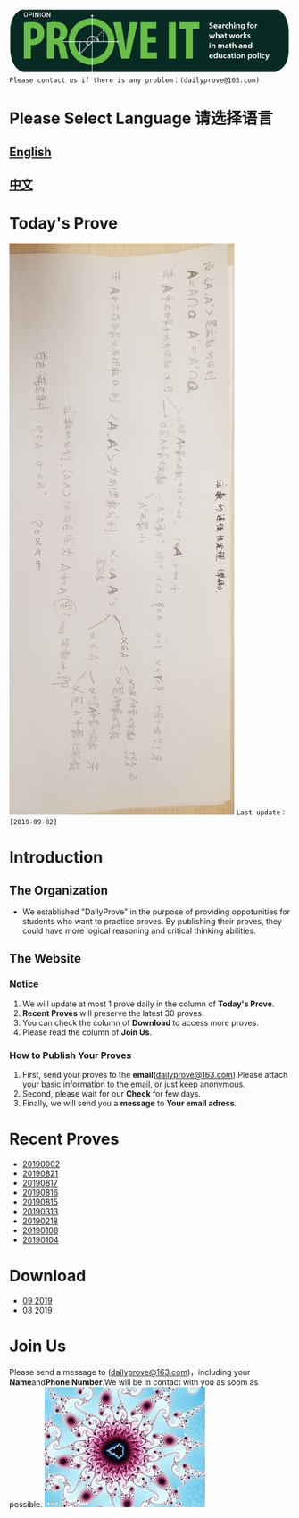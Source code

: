 ![Image](https://github.com/Jasonli08/dailyprove.github.io/raw/master/Images/blog-banner-Prove-It-McCrann.jpg)  
``
Please contact us if there is any problem：(dailyprove@163.com)
``
# Please Select Language 请选择语言  
## [English](https://jasonli08.github.io/DailyProve.github.io/)  
## [中文](https://jasonli08.github.io/MeiRiYiZheng.github.io/)  

# Today's Prove  

[![](https://github.com/Jasonli08/DailyProve.github.io/raw/master/Proves%201909/%E5%BE%AE%E4%BF%A1%E5%9B%BE%E7%89%87_20190902191128.jpg)](https://github.com/Jasonli08/DailyProve.github.io/raw/master/Proves%201909/%E5%BE%AE%E4%BF%A1%E5%9B%BE%E7%89%87_20190902191128.jpg)
``Last update：[2019-09-02]``  

# Introduction

## The Organization

- We established "DailyProve" in the purpose of providing oppotunities for students who want to practice proves. By publishing their proves, they could have more logical reasoning and critical thinking abilities.

## The Website

### Notice

1. We will update at most 1 prove daily in the column of **Today's Prove**.
1. **Recent Proves** will preserve the latest 30 proves.
1. You can check the column of **Download** to access more proves.
1. Please read the column of **Join Us**.

### How to Publish Your Proves

1. First, send your proves to the **email**(dailyprove@163.com).Please attach your basic information to the email, or just keep anonymous.
1. Second, please wait for our **Check** for few days.
1. Finally, we will send you a **message** to **Your email adress**.

# Recent Proves

* [20190902](https://pan.baidu.com/s/1sIG7mwAXFpY4KCxPNAlh1A)
* [20190821](https://pan.baidu.com/s/1MYXSc8yr4UhpYDQehY1wYQ)
* [20190817](https://pan.baidu.com/s/1LQ8nWpKdNmNT7bxrRzf3ww)
* [20190816](https://pan.baidu.com/s/1UEgXN9MBZUMvdX1Ev9JBJw)
* [20190815](https://pan.baidu.com/s/1EkHIUpyTQe9eWaxtVj87Ig)
* [20190313](https://mp.weixin.qq.com/s/KgAopxh7o7YoT1QrKOyB4w)
* [20190218](https://mp.weixin.qq.com/s/EcS8_Izxsb8DPIstU5KOcw)
* [20190108](https://mp.weixin.qq.com/s/xnyGpBJ9egklSH5nKz3C2Q)
* [20190104](https://mp.weixin.qq.com/s/nkQpnd_Cb6TJPqt89zl7nw)

# Download

* [09 2019](https://pan.baidu.com/s/1HiNTzZ5pI9TlVapYQfwHpQ)
* [08 2019](https://pan.baidu.com/s/1A7VrAwpMZ--Yms5bNng3rA)

# Join Us

Please send a message to (dailyprove@163.com)，including your **Name**and**Phone Number**.We will be in contact with you as soom as possible.
![Image](https://github.com/Jasonli08/dailyprove.github.io/raw/master/Images/th.jpg)
